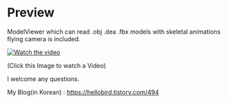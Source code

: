 # Preview
ModelViewer which can read .obj .dea .fbx models with skeletal animations
flying camera is included.

[![Watch the video](https://postfiles.pstatic.net/MjAyMDA4MjdfMTk5/MDAxNTk4NTIxMjQ1NDM5.nnON0ylbjMuXDXIoniKSFZAiXf8mDQt__RlBHP4RZ8kg.xanER9A_05qDoX9QHkIGI1LL9YDxUt3G2cYCL97cZx8g.PNG.kwon852456/%EC%8A%A4%ED%81%AC%EB%A6%B0%EC%83%B7_2020-08-27_%EC%98%A4%ED%9B%84_6.40.32.png?type=w580)](https://www.youtube.com/watch?v=CXuzNFMArIc)

(Click this Image to watch a Video)

I welcome any questions.

My Blog(in Korean) : https://hellobird.tistory.com/494

